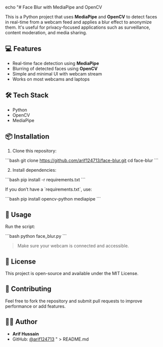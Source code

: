 echo "# Face Blur with MediaPipe and OpenCV

This is a Python project that uses **MediaPipe** and **OpenCV** to detect faces in real-time from a webcam feed and applies a blur effect to anonymize them. It's useful for privacy-focused applications such as surveillance, content moderation, and media sharing.

## 💻 Features

- Real-time face detection using **MediaPipe**
- Blurring of detected faces using **OpenCV**
- Simple and minimal UI with webcam stream
- Works on most webcams and laptops

## 🛠️ Tech Stack

- Python
- OpenCV
- MediaPipe

## 📦 Installation

1. Clone this repository:

\`\`\`bash
git clone https://github.com/arif124713/face-blur.git
cd face-blur
\`\`\`

2. Install dependencies:

\`\`\`bash
pip install -r requirements.txt
\`\`\`

If you don’t have a \`requirements.txt\`, use:

\`\`\`bash
pip install opencv-python mediapipe
\`\`\`

## 🚀 Usage

Run the script:

\`\`\`bash
python face_blur.py
\`\`\`

> Make sure your webcam is connected and accessible.



## 📄 License

This project is open-source and available under the MIT License.

## 🤝 Contributing

Feel free to fork the repository and submit pull requests to improve performance or add features.

## 👨‍💻 Author

- **Arif Hussain**
- GitHub: [@arif124713](https://github.com/arif124713)
" > README.md
